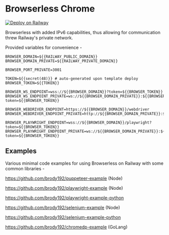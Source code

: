 # Browserless Chrome

[![Deploy on Railway](https://railway.app/button.svg)](https://railway.app/new/template/browserless)

Browserless with added IPv6 capabilities, thus allowing for communication threw Railway's private network.

Provided variables for convenience -

```shell
BROWSER_DOMAIN=${{RAILWAY_PUBLIC_DOMAIN}}
BROWSER_DOMAIN_PRIVATE=${{RAILWAY_PRIVATE_DOMAIN}}

BROWSER_PORT_PRIVATE=3001

TOKEN=${{secret(48)}} # auto-generated upon template deploy
BROWSER_TOKEN=${{TOKEN}}

BROWSER_WS_ENDPOINT=wss://${{BROWSER_DOMAIN}}?token=${{BROWSER_TOKEN}}
BROWSER_WS_ENDPOINT_PRIVATE=ws://${{BROWSER_DOMAIN_PRIVATE}}:${{BROWSER_PORT_PRIVATE}}?token=${{BROWSER_TOKEN}}

BROWSER_WEBDRIVER_ENDPOINT=https://${{BROWSER_DOMAIN}}/webdriver
BROWSER_WEBDRIVER_ENDPOINT_PRIVATE=http://${{BROWSER_DOMAIN_PRIVATE}}:${{BROWSER_PORT_PRIVATE}}/webdriver

BROWSER_PLAYWRIGHT_ENDPOINT=wss://${{BROWSER_DOMAIN}}/playwright?token=${{BROWSER_TOKEN}}
BROWSER_PLAYWRIGHT_ENDPOINT_PRIVATE=ws://${{BROWSER_DOMAIN_PRIVATE}}:${{BROWSER_PORT_PRIVATE}}/playwright?token=${{BROWSER_TOKEN}}

```

## Examples

Various minimal code examples for using Browserless on Railway with some common libraries -

https://github.com/brody192/puppeteer-example (Node)

https://github.com/brody192/playwright-example (Node)

https://github.com/brody192/playwright-example-python

https://github.com/brody192/selenium-example (Node)

https://github.com/brody192/selenium-example-python

https://github.com/brody192/chromedp-example (GoLang)
